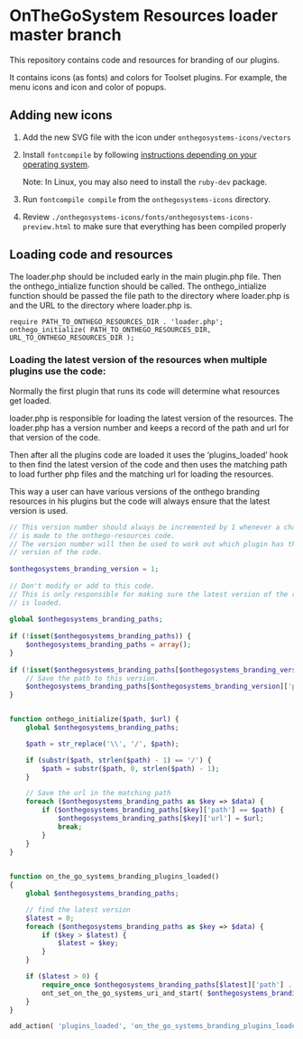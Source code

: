 # OnTheGoSystem Resources loader master branch

This repository contains code and resources for branding of our plugins.

It contains icons (as fonts) and colors for Toolset plugins. For example, the menu icons and icon and color of popups.

## Adding new icons

1. Add the new SVG file with the icon under `onthegosystems-icons/vectors`
2. Install `fontcompile` by following [instructions depending on your operating system](https://github.com/FontCustom/fontcustom).
    
    Note: In Linux, you may also need to install the `ruby-dev` package.
3. Run `fontcompile compile` from the `onthegosystems-icons` directory.
4. Review `./onthegosystems-icons/fonts/onthegosystems-icons-preview.html` to make sure that everything has been compiled properly 

## Loading code and resources

The loader.php should be included early in the main plugin.php file. Then the onthego_intialize function should be called. The onthego_intialize function should be passed the file path to the directory where loader.php is and the URL to the directory where loader.php is.

    require PATH_TO_ONTHEGO_RESOURCES_DIR . 'loader.php';
    onthego_initialize( PATH_TO_ONTHEGO_RESOURCES_DIR, URL_TO_ONTHEGO_RESOURCES_DIR );
 
### Loading the latest version of the resources when multiple plugins use the code:

Normally the first plugin that runs its code will determine what resources get loaded. 

loader.php is responsible for loading the latest version of the resources. The loader.php has a version number and keeps a record of the path and url for that version of the code.

Then after all the plugins code are loaded it uses the ‘plugins_loaded’ hook to then find the latest version of the code and then uses the matching path to load further php files and the matching url for loading the resources.

This way a user can have various versions of the onthego branding resources in his plugins but the code will always ensure that the latest version is used.

```php
// This version number should always be incremented by 1 whenever a change
// is made to the onthego-resources code.
// The version number will then be used to work out which plugin has the latest
// version of the code.
 
$onthegosystems_branding_version = 1;
      
// Don't modify or add to this code.
// This is only responsible for making sure the latest version of the resources
// is loaded.
 
global $onthegosystems_branding_paths;
 
if (!isset($onthegosystems_branding_paths)) {
    $onthegosystems_branding_paths = array();
}
 
if (!isset($onthegosystems_branding_paths[$onthegosystems_branding_version])) {
    // Save the path to this version.
    $onthegosystems_branding_paths[$onthegosystems_branding_version]['path'] = str_replace('\\', '/', dirname(__FILE__));
}


function onthego_initialize($path, $url) {
    global $onthegosystems_branding_paths;

    $path = str_replace('\\', '/', $path);

    if (substr($path, strlen($path) - 1) == '/') {
        $path = substr($path, 0, strlen($path) - 1);
    }

    // Save the url in the matching path
    foreach ($onthegosystems_branding_paths as $key => $data) {
        if ($onthegosystems_branding_paths[$key]['path'] == $path) {
            $onthegosystems_branding_paths[$key]['url'] = $url;
            break;
        }
    }
}
 

function on_the_go_systems_branding_plugins_loaded()
{
    global $onthegosystems_branding_paths;

    // find the latest version
    $latest = 0;
    foreach ($onthegosystems_branding_paths as $key => $data) {
        if ($key > $latest) {
            $latest = $key;
        }
    }

    if ($latest > 0) {
        require_once $onthegosystems_branding_paths[$latest]['path'] .          '/onthegosystems-branding-loader.php';
        ont_set_on_the_go_systems_uri_and_start( $onthegosystems_branding_paths[$latest]['url'] );
    }
}

add_action( 'plugins_loaded', 'on_the_go_systems_branding_plugins_loaded');      
```
